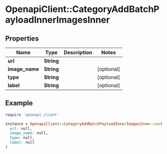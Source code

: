 # OpenapiClient::CategoryAddBatchPayloadInnerImagesInner

## Properties

| Name | Type | Description | Notes |
| ---- | ---- | ----------- | ----- |
| **url** | **String** |  |  |
| **image_name** | **String** |  | [optional] |
| **type** | **String** |  | [optional] |
| **label** | **String** |  | [optional] |

## Example

```ruby
require 'openapi_client'

instance = OpenapiClient::CategoryAddBatchPayloadInnerImagesInner.new(
  url: null,
  image_name: null,
  type: null,
  label: null
)
```

